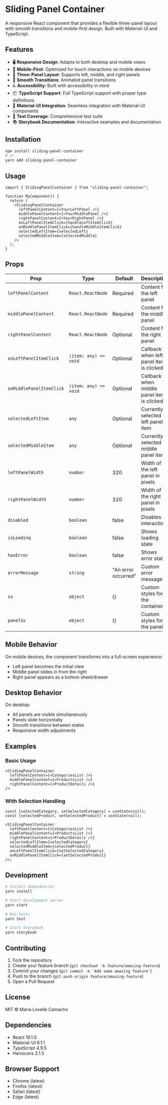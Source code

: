 # Sliding Panel Container

A responsive React component that provides a flexible three-panel layout with smooth transitions and mobile-first design. Built with Material-UI and TypeScript.

## Features

- 🖥️ **Responsive Design**: Adapts to both desktop and mobile views
- 📱 **Mobile-First**: Optimized for touch interactions on mobile devices
- 🎯 **Three-Panel Layout**: Supports left, middle, and right panels
- 🔄 **Smooth Transitions**: Animated panel transitions
- ♿ **Accessibility**: Built with accessibility in mind
- 📦 **TypeScript Support**: Full TypeScript support with proper type definitions
- 🎨 **Material-UI Integration**: Seamless integration with Material-UI components
- 🧪 **Test Coverage**: Comprehensive test suite
- 📚 **Storybook Documentation**: Interactive examples and documentation

## Installation

```bash
npm install sliding-panel-container
# or
yarn add sliding-panel-container
```

## Usage

```tsx
import { SlidingPanelContainer } from "sliding-panel-container";

function MyComponent() {
  return (
    <SlidingPanelContainer
      leftPanelContent={<YourLeftPanel />}
      middlePanelContent={<YourMiddlePanel />}
      rightPanelContent={<YourRightPanel />}
      onLeftPanelItemClick={handleLeftItemClick}
      onMiddlePanelItemClick={handleMiddleItemClick}
      selectedLeftItem={selectedLeft}
      selectedMiddleItem={selectedMiddle}
    />
  );
}
```

## Props

| Prop                     | Type                  | Default             | Description                                |
| ------------------------ | --------------------- | ------------------- | ------------------------------------------ |
| `leftPanelContent`       | `React.ReactNode`     | Required            | Content for the left panel                 |
| `middlePanelContent`     | `React.ReactNode`     | Required            | Content for the middle panel               |
| `rightPanelContent`      | `React.ReactNode`     | Optional            | Content for the right panel                |
| `onLeftPanelItemClick`   | `(item: any) => void` | Optional            | Callback when left panel item is clicked   |
| `onMiddlePanelItemClick` | `(item: any) => void` | Optional            | Callback when middle panel item is clicked |
| `selectedLeftItem`       | `any`                 | Optional            | Currently selected left panel item         |
| `selectedMiddleItem`     | `any`                 | Optional            | Currently selected middle panel item       |
| `leftPanelWidth`         | `number`              | 320                 | Width of the left panel in pixels          |
| `rightPanelWidth`        | `number`              | 320                 | Width of the right panel in pixels         |
| `disabled`               | `boolean`             | false               | Disables all interactions                  |
| `isLoading`              | `boolean`             | false               | Shows loading state                        |
| `hasError`               | `boolean`             | false               | Shows error state                          |
| `errorMessage`           | `string`              | "An error occurred" | Custom error message                       |
| `sx`                     | `object`              | {}                  | Custom styles for the container            |
| `panelSx`                | `object`              | {}                  | Custom styles for the panels               |

## Mobile Behavior

On mobile devices, the component transforms into a full-screen experience:

- Left panel becomes the initial view
- Middle panel slides in from the right
- Right panel appears as a bottom sheet/drawer

## Desktop Behavior

On desktop:

- All panels are visible simultaneously
- Panels slide horizontally
- Smooth transitions between states
- Responsive width adjustments

## Examples

### Basic Usage

```tsx
<SlidingPanelContainer
  leftPanelContent={<CategoriesList />}
  middlePanelContent={<ProductsList />}
  rightPanelContent={<ProductDetails />}
/>
```

### With Selection Handling

```tsx
const [selectedCategory, setSelectedCategory] = useState(null);
const [selectedProduct, setSelectedProduct] = useState(null);

<SlidingPanelContainer
  leftPanelContent={<CategoriesList />}
  middlePanelContent={<ProductsList />}
  rightPanelContent={<ProductDetails />}
  selectedLeftItem={selectedCategory}
  selectedMiddleItem={selectedProduct}
  onLeftPanelItemClick={setSelectedCategory}
  onMiddlePanelItemClick={setSelectedProduct}
/>;
```

## Development

```bash
# Install dependencies
yarn install

# Start development server
yarn start

# Run tests
yarn test

# Start Storybook
yarn storybook
```

## Contributing

1. Fork the repository
2. Create your feature branch (`git checkout -b feature/amazing-feature`)
3. Commit your changes (`git commit -m 'Add some amazing feature'`)
4. Push to the branch (`git push origin feature/amazing-feature`)
5. Open a Pull Request

## License

MIT © Maria Lovelle Camacho

## Dependencies

- React 19.1.0
- Material-UI 6.1.1
- TypeScript 4.9.5
- Heroicons 2.1.5

## Browser Support

- Chrome (latest)
- Firefox (latest)
- Safari (latest)
- Edge (latest)
